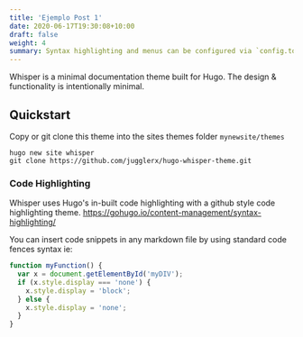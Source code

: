 ```yaml
---
title: 'Ejemplo Post 1'
date: 2020-06-17T19:30:08+10:00
draft: false
weight: 4
summary: Syntax highlighting and menus can be configured via `config.toml`.
---
```


<!-- Contenido del Post -->

Whisper is a minimal documentation theme built for Hugo. The design &amp; functionality is intentionally minimal.

## Quickstart

Copy or git clone this theme into the sites themes folder `mynewsite/themes`

```
hugo new site whisper
git clone https://github.com/jugglerx/hugo-whisper-theme.git
```

### Code Highlighting

Whisper uses Hugo's in-built code highlighting with a github style code highlighting theme. https://gohugo.io/content-management/syntax-highlighting/

You can insert code snippets in any markdown file by using standard code fences syntax ie:

```js
function myFunction() {
  var x = document.getElementById('myDIV');
  if (x.style.display === 'none') {
    x.style.display = 'block';
  } else {
    x.style.display = 'none';
  }
}
```
